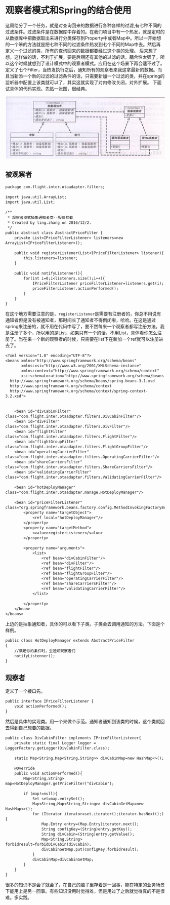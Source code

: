 ﻿# 观察者模式和Spring的结合使用

这周给分了一个任务，就是对查询回来的数据进行各种各样的过滤,有七种不同的过滤条件。过滤条件是在数据库中存着的。在我们项目中有一个热发，就是定时的从数据库中把数据取出来进行分类保存到Property中或者Map中。所以一开始想的一个笨的方法就是把七种不同的过滤条件热发到七个不同的Map中去。然后再定义一个过滤的类，所有的查询回来的数据都要经过这个类的处理。
后来想了想，这样做的话，不利于扩展，要是后期还有其他的过滤的话，耦合性太强了。所以这个时候就想到了设计模式中的观察者模式。应用在这个场景下再合适不过了。定义了七个Filter，当热发执行之后，通知所有的观察者来我这拿最新的数据。而且当新添一个新的过滤的过滤条件的话，只需要新加一个过滤的类，并在spring的监听器中配置上该类就可以了，其实这就实现了对内修改关闭，对外扩展。 下面试具体的代码实现。先贴一张图，很经典。

<div align="center">  

<img src="png/DesignPatterns/observise.png" width=""/> 
<br/>
</div>


## 被观察者


```
package com.flight.inter.otaadapter.filters;

import java.util.ArrayList;
import java.util.List;

/**
 * 观察者模式抽象通知者类--报价拦截
 * Created by ling.zhang on 2016/12/2.
 */
public abstract class AbstractPriceFilter {
    private List<IPriceFilterListener> listeners=new ArrayList<IPriceFilterListener>();

    public void registerListener(List<IPriceFilterListener> listener){
        this.listeners=listener;
    }

    public void notifyListenner(){
        for(int i=0;i<listeners.size();i++){
            IPriceFilterListener priceFilterListener=listeners.get(i);
            priceFilterListener.actionPerformed();
        }
    }
}
```
在这个地方需要注意的是，`registerListener`是需要有注册者的，你总不用说有通知者但是没有被通知者，那时间长了通知者不得倒闭啦，哈哈。在这是通过spring来注册的，就不用在代码中写了，要不然每来一个观察者都写注册方法。我是注册了多个，所以用的是List，如果只有一个的话，不用List，具体看你怎么注册了。当在来一个新的观察者的时候，只需要在list下在新加一个ref就可以注册进去了。

```
<?xml version="1.0" encoding="UTF-8"?>
<beans xmlns="http://www.springframework.org/schema/beans"
       xmlns:xsi="http://www.w3.org/2001/XMLSchema-instance"
       xmlns:context="http://www.springframework.org/schema/context"
       xsi:schemaLocation="http://www.springframework.org/schema/beans
  http://www.springframework.org/schema/beans/spring-beans-3.1.xsd
  http://www.springframework.org/schema/context
  http://www.springframework.org/schema/context/spring-context-3.2.xsd">


    <bean id="divCabinFilter" class="com.flight.inter.otaadapter.filters.DivCabinFilter"/>
    <bean id="divFilter" class="com.flight.inter.otaadapter.filters.DivFilter"/>
    <bean id="flightFilter" class="com.flight.inter.otaadapter.filters.FlightFilter"/>
    <bean id="flightGroupFilter" class="com.flight.inter.otaadapter.filters.FlightGroupFilter"/>
    <bean id="operatingCarrierFilter" class="com.flight.inter.otaadapter.filters.OperatingCarrierFilter"/>
    <bean id="shareCarriersFilter" class="com.flight.inter.otaadapter.filters.ShareCarriersFilter"/>
    <bean id="validatingCarrierFilter" class="com.flight.inter.otaadapter.filters.ValidatingCarrierFilter"/>

    <bean id="hotDeployManager" class="com.flight.inter.otaadapter.manage.HotDeployManager"/>

    <bean id="priceFilterListener" class="org.springframework.beans.factory.config.MethodInvokingFactoryBean">
        <property name="targetObject">
            <ref local="hotDeployManager"/>
        </property>
        <property name="targetMethod">
            <value>registerListener</value>
        </property>

        <property name="arguments">
            <list>
                <ref bean="divCabinFilter"/>
                <ref bean="divFilter"/>
                <ref bean="flightFilter"/>
                <ref bean="flightGroupFilter"/>
                <ref bean="operatingCarrierFilter"/>
                <ref bean="shareCarriersFilter"/>
                <ref bean="validatingCarrierFilter"/>
            </list>

        </property>
    </bean>
</beans>
```


上边的是抽象通知者，具体的可以看下子类。子类会去调用通知的方法。下面是个样例。

```
public class HotDeployManager extends AbstractPriceFilter
{
    //满足你的条件时，去通知观察者们
	notifyListenner();
}
```

## 观察者 

定义了一个接口先。

```
public interface IPriceFilterListener {
    void actionPerformed();
}
```

然后是具体的实现类。用一个来做个示范。通知者通知到该类的时候，这个类就回去得到自己想要的数据。

```
public class DivCabinFilter implements IPriceFilterListener{
    private static final Logger logger = LoggerFactory.getLogger(DivCabinFilter.class);

    static Map<String,Map<String,String>> divCabinMap=new HashMap<>();

    @Override
    public void actionPerformed(){
        Map<String,String> map=HotDeployManager.getPriceFilter("divCabin");

        if (map!=null){
            Set set=map.entrySet();
            Map<String,Map<String,String>> divCabinGetMap=new HashMap<>();
            for (Iterator iterator=set.iterator();iterator.hasNext();){
                Map.Entry entry=(Map.Entry)iterator.next();
                String configKey=(String)entry.getKey();
                String divCabin=(String)entry.getValue();
                Map<String,String> forbidresult=forbidDivCabin(divCabin);
                divCabinGetMap.put(configKey,forbidresult);
            }
            divCabinMap=divCabinGetMap;
        }
    }
}
```

很多的知识不是会了就会了，在自己的脑子里存着是一回事，能在特定的业务场景下能用上是另一回事。有些知识没用时觉得难，但是用过了之后就觉得真的不是很难。多实践。







